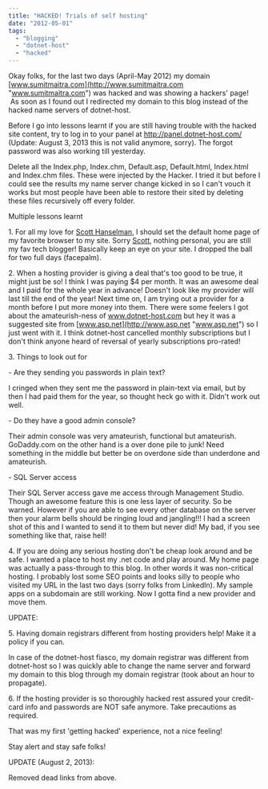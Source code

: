 ```yaml
---
title: "HACKED! Trials of self hosting"
date: "2012-05-01"
tags: 
  - "blogging"
  - "dotnet-host"
  - "hacked"
---
```


Okay folks, for the last two days (April-May 2012) my domain [www.sumitmaitra.com](http://www.sumitmaitra.com "www.sumitmaitra.com") was hacked and was showing a hackers' page!  As soon as I found out I redirected my domain to this blog instead of the hacked name servers of dotnet-host.

Before I go into lessons learnt if you are still having trouble with the hacked site content, try to log in to your panel at http://panel.dotnet-host.com/ (Update: August 3, 2013 this is not valid anymore, sorry). The forgot password was also working till yesterday.

Delete all the Index.php, Index.chm, Default.asp, Default.html, Index.html and Index.chm files. These were injected by the Hacker. I tried it but before I could see the results my name server change kicked in so I can't vouch it works but most people have been able to restore their sited by deleting these files recursively off every folder.

Multiple lessons learnt

1\. For all my love for [Scott Hanselman](http://www.hanselman.com "Scott Hanselman's Computer Zen"), I should set the default home page of my favorite browser to my site. Sorry [Scott](http://twitter.com/#!/shanselman "Scott's twitter profile"), nothing personal, you are still my fav tech blogger! Basically keep an eye on your site. I dropped the ball for two full days (facepalm).

2\. When a hosting provider is giving a deal that's too good to be true, it might just be so! I think I was paying $4 per month. It was an awesome deal and I paid for the whole year in advance! Doesn't look like my provider will last till the end of the year! Next time on, I am trying out a provider for a month before I put more money into them. There were some feelers I got about the amateurish-ness of www.dotnet-host.com but hey it was a suggested site from [www.asp.net](http://www.asp.net "www.asp.net") so I just went with it. I think dotnet-host cancelled monthly subscriptions but I don't think anyone heard of reversal of yearly subscriptions pro-rated!

3\. Things to look out for

\- Are they sending you passwords in plain text?

I cringed when they sent me the password in plain-text via email, but by then I had paid them for the year, so thought heck go with it. Didn't work out well.

\- Do they have a good admin console?

Their admin console was very amateurish, functional but amateurish. GoDaddy.com on the other hand is a over done pile to junk! Need something in the middle but better be on overdone side than underdone and amateurish.

\- SQL Server access

Their SQL Server access gave me access through Management Studio. Though an awesome feature this is one less layer of security. So be warned. However if you are able to see every other database on the server then your alarm bells should be ringing loud and jangling!!! I had a screen shot of this and I wanted to send it to them but never did! My bad, if you see something like that, raise hell!

4\. If you are doing any serious hosting don't be cheap look around and be safe. I wanted a place to host my .net code and play around. My home page was actually a pass-through to this blog. In other words it was non-critical hosting. I probably lost some SEO points and looks silly to people who visited my URL in the last two days (sorry folks from LinkedIn). My sample apps on a subdomain are still working. Now I gotta find a new provider and move them.

UPDATE:

5\. Having domain registrars different from hosting providers help! Make it a policy if you can.

In case of the dotnet-host fiasco, my domain registrar was different from dotnet-host so I was quickly able to change the name server and forward my domain to this blog through my domain registrar (took about an hour to propagate).

6\. If the hosting provider is so thoroughly hacked rest assured your credit-card info and passwords are NOT safe anymore. Take precautions as required.

That was my first 'getting hacked' experience, not a nice feeling!

Stay alert and stay safe folks!

UPDATE (August 2, 2013):

Removed dead links from above.
